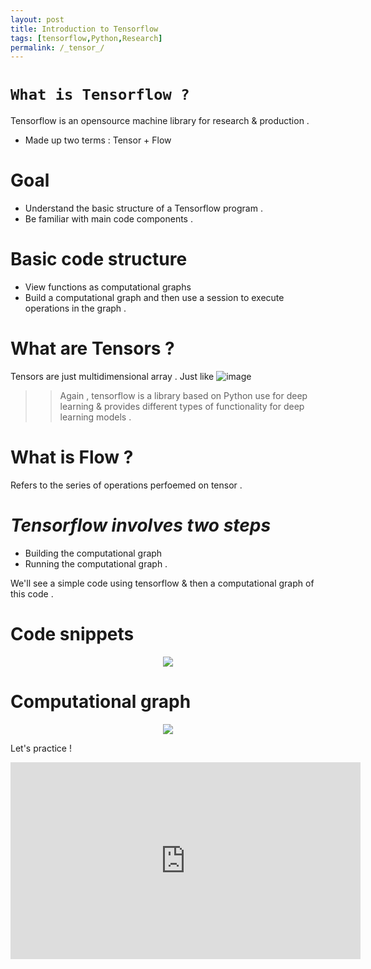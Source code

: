 ```yaml
---
layout: post
title: Introduction to Tensorflow
tags: [tensorflow,Python,Research]
permalink: /_tensor_/
---
```


# `What is Tensorflow ?`
Tensorflow is an opensource machine library for research & production .
* Made up two terms : Tensor + Flow 

# Goal
* Understand the basic structure of a Tensorflow program .
* Be familiar with main code components .

# Basic code structure
* View functions as computational graphs
* Build a computational graph and then use a session to execute operations in the graph .

# What are Tensors ?
Tensors are just multidimensional array . Just like 
![image](https://user-images.githubusercontent.com/35966401/51928300-d35a3000-241f-11e9-9e83-b33b3e8a0521.png)
>>Again , tensorflow is a library based on Python use for deep learning & provides different types of 
functionality for deep learning models .

# What is Flow ?
Refers to the series of operations perfoemed on tensor .

# *Tensorflow involves two steps* 
* Building the computational graph
* Running the computational graph .

We'll see a simple code using tensorflow & then a computational graph of this code .
# Code snippets
<p align='center'>
<img src='https://user-images.githubusercontent.com/35966401/51929437-6c8a4600-2422-11e9-81d5-d6215f132d66.png' alt=' '>
</p>
  
# Computational graph
<p align='center'>                                                                                                              
<img src='https://user-images.githubusercontent.com/35966401/52075213-f4548980-25b5-11e9-8e2a-17c785153180.png' alt=' '>
</p>
                                                                                                              
Let's practice !      

<iframe width="560" height="315" src="https://www.youtube.com/embed/mtOxnkKuaqE" frameborder="0"></iframe>

